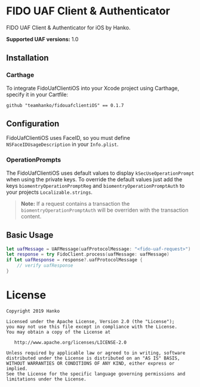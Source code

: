 # FIDO UAF Client & Authenticator

FIDO UAF Client & Authenticator for iOS by Hanko.

**Supported UAF versions:** 1.0

## Installation

### Carthage

To integrate FidoUafClientiOS into your Xcode project using Carthage, specify it in your Cartfile:

```
github "teamhanko/fidouafclientiOS" == 0.1.7
```

## Configuration

FidoUafClientiOS uses FaceID, so you must define `NSFaceIDUsageDescription` in your `Info.plist`.

### OperationPrompts

The FidoUafClientiOS uses default values to display `kSecUseOperationPrompt` when using the private keys.
To override the default values just add the keys `biomentryOperationPromptReg` and `biomentryOperationPromptAuth` to your projects `Localizable.strings`.

> **Note:** If a request contains a transaction the `biomentryOperationPromptAuth` will be overriden with the transaction content.

## Basic Usage

```swift
let uafMessage = UAFMessage(uafProtocolMessage: "<fido-uaf-request>")
let response = try FidoClient.process(uafMessage: uafMessage)
if let uafResponse = response?.uafProtocolMessage {
    // verify uafResponse
}
```

# License

	Copyright 2019 Hanko

    Licensed under the Apache License, Version 2.0 (the "License");
    you may not use this file except in compliance with the License.
    You may obtain a copy of the License at

       http://www.apache.org/licenses/LICENSE-2.0

    Unless required by applicable law or agreed to in writing, software
    distributed under the License is distributed on an "AS IS" BASIS,
    WITHOUT WARRANTIES OR CONDITIONS OF ANY KIND, either express or implied.
    See the License for the specific language governing permissions and
    limitations under the License.
